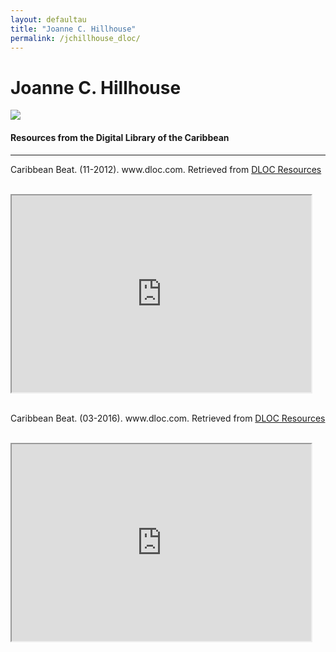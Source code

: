 ```yaml
---
layout: defaultau
title: "Joanne C. Hillhouse"
permalink: /jchillhouse_dloc/
---
```

<!-- partial:index.partial.html -->
<div class="content">
    <h1>Joanne C. Hillhouse</h1>
    <div class="quote">
        <div><img src="https://petrathespectator.com/wp-content/uploads/2022/01/Main-Pic.jpeg" class="logo"></div>
    </div>
    <body>
    <h4>Resources from the Digital Library of the Caribbean</h4><hr>
    <div class="container-mt-5">
      <div class="row">
            <div class="col-md-6">
                <p>Caribbean Beat. (11-2012). www.dloc.com. Retrieved from <a href="https://www.dloc.com/AA00090268/00008/pdf" target="_blank">DLOC Resources</a></p><br>
                <iframe width="95%" height="315" src="https://www.dloc.com/AA00090268/00008/pdf"></iframe>
                <br>
                <br>
        </div>
        <div class="col-md-6">
            <p>Caribbean Beat. (03-2016). www.dloc.com. Retrieved from <a href="https://www.dloc.com/AA00090268/00028/pdf" target="_blank">DLOC Resources</a></p><br>
            <iframe width="95%" height="315" src="https://www.dloc.com/AA00090268/00028/pdf"></iframe>
            <br>
            <br>
        </div>
        </div>
    </body> 
          </div>
  <!-- partial -->
<script src='https://cdnjs.cloudflare.com/ajax/libs/jquery/3.1.1/jquery.min.js'></script><script  src="{{ site.baseurl }}/assets/js/authorscript.js"></script>
